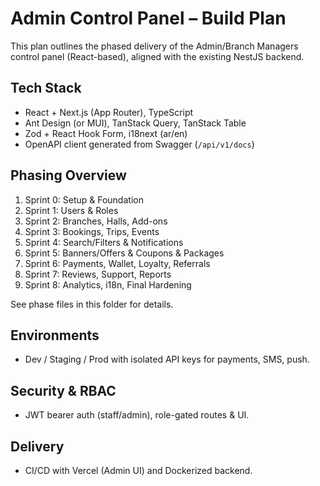 # Admin Control Panel – Build Plan

This plan outlines the phased delivery of the Admin/Branch Managers control panel (React-based), aligned with the existing NestJS backend.

## Tech Stack
- React + Next.js (App Router), TypeScript
- Ant Design (or MUI), TanStack Query, TanStack Table
- Zod + React Hook Form, i18next (ar/en)
- OpenAPI client generated from Swagger (`/api/v1/docs`)

## Phasing Overview
1. Sprint 0: Setup & Foundation
2. Sprint 1: Users & Roles
3. Sprint 2: Branches, Halls, Add-ons
4. Sprint 3: Bookings, Trips, Events
5. Sprint 4: Search/Filters & Notifications
6. Sprint 5: Banners/Offers & Coupons & Packages
7. Sprint 6: Payments, Wallet, Loyalty, Referrals
8. Sprint 7: Reviews, Support, Reports
9. Sprint 8: Analytics, i18n, Final Hardening

See phase files in this folder for details.

## Environments
- Dev / Staging / Prod with isolated API keys for payments, SMS, push.

## Security & RBAC
- JWT bearer auth (staff/admin), role-gated routes & UI.

## Delivery
- CI/CD with Vercel (Admin UI) and Dockerized backend.

